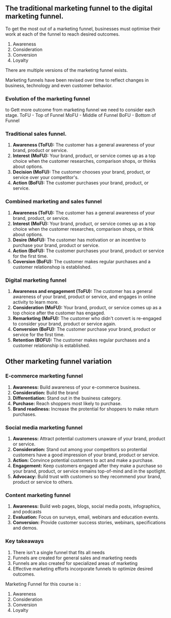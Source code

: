 ## The traditional marketing funnel to the digital marketing funnel.

To get the most out of a marketing funnel, businesses must optimise their work at each of the funnel to reach desired outcomes.

1. Awareness
2. Consideration
3. Conversion
4. Loyalty

There are multiple versions of the marketing funnel exists.

Marketing funnels have been revised over time to reflect changes in business, technology and even customer behavior.

### Evolution of the marketing funnel

to Gett more outcome from marketing funnel we need to consider each stage.
ToFU - Top of Funnel
MoFU - Middle of Funnel
BoFU - Bottom of Funnel


### Traditional sales funnel.

1. **Awareness (ToFU):** The customer has a general awareness of your brand, product or service.
2. **Interest (MoFU):** Your brand, product, or service comes up as a top choice when the customer researches, comparison shops, or thinks about options.
3. **Decision (MoFU):** The customer chooses your brand, product, or service over your competitor's.
4. **Action (BoFU):** The customer purchases your brand, product, or service.


### Combined marketing and sales funnel

1. **Awareness (ToFU):** The customer has a general awareness of your brand, product, or service.
2. **Interest (MoFU):** Your brand, product, or service comes up as a top choice when the customer researches, comparison shops, or think about options.
3. **Desire (MoFU):** The customer has motivation or an incentive to purchase your brand, product or service.
4. **Action (BoFU):** The customer purchases your brand, product or service for the first time.
5. **Coversion (BoFU):** The customer makes regular purchases and a customer relationshop is established. 


### Digital marketing funnel

1. **Awareness and engagement (ToFU):** The customer has a general awareness of your brand, product or service, and engages in online activity to learn more.
2. **Consideration (MoFU):** Your brand, product, or service comes up as a top choice after the customer has engaged.
3. **Remarketing (MoFU):** The customer who didn't convert is re-engaged to consider your brand, product or service again.
4. **Conversion (BoFU):** The customer purchase your brand, product or service for the first time.
5. **Retention (BOFU):** The customer makes regular purchases and a customer relationship is established.

## Other marketing funnel variation

### E-commerce marketing funnel

1. **Awareness:** Build awareness of your e-commerce business.
2. **Consideration:** Build the brand
3. **Differentiation:** Stand out in the business category.
4. **Purchase:** Reach shoppers most likely to purchase.
5. **Brand readiness:** Increase the protential for shoppers to make return purchases.

### Social media marketing funnel

1. **Awareness:** Attract potential customers unaware of your brand, product or service.
2. **Consideration:** Stand out among your competitors so protential customers have a good impression of your brand, product or service.
3. **Action:** Convince potential customers to act and make a purchase.
4. **Engagement:** Keep customers engaged after they make a purchase so your brand, product, or service remains top-of-mind and in the spotlight.
5. **Advocacy:** Build trust with customers so they recommend your brand, product or service to others.


### Content marketing funnel

1. **Awareness:** Build web pages, blogs, social media posts, infographics, and podcasts
2. **Evaluation:** Focus on surveys, email, webinars and education events.
3. **Conversion:** Provide customer success stories, webinars, specifications and demos.


### Key takeaways

1. There isn't a single funnel that fits all needs
2. Funnels are created for general sales and marketing needs
3. Funnels are also created for specialized areas of marketing
4. Effective marketing efforts incorporate funnels to optimize desired outcomes.

Marketing Funnel for this course is :
1. Awareness
2. Consideration
3. Conversion
4. Loyalty 


